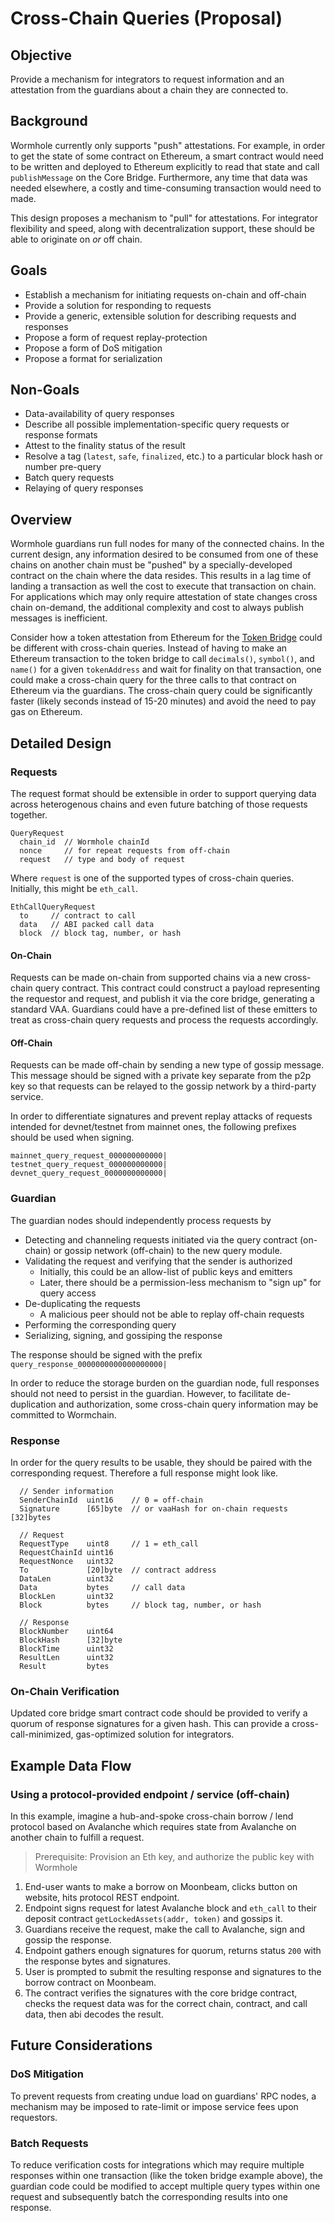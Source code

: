# Cross-Chain Queries (Proposal)

## Objective

Provide a mechanism for integrators to request information and an attestation from the guardians about a chain they are connected to.

## Background

Wormhole currently only supports "push" attestations. For example, in order to get the state of some contract on Ethereum, a smart contract would need to be written and deployed to Ethereum explicitly to read that state and call `publishMessage` on the Core Bridge. Furthermore, any time that data was needed elsewhere, a costly and time-consuming transaction would need to made.

This design proposes a mechanism to "pull" for attestations. For integrator flexibility and speed, along with decentralization support, these should be able to originate on _or_ off chain.

## Goals

- Establish a mechanism for initiating requests on-chain and off-chain
- Provide a solution for responding to requests
- Provide a generic, extensible solution for describing requests and responses
- Propose a form of request replay-protection
- Propose a form of DoS mitigation
- Propose a format for serialization

## Non-Goals

- Data-availability of query responses
- Describe all possible implementation-specific query requests or response formats
- Attest to the finality status of the result
- Resolve a tag (`latest`, `safe`, `finalized`, etc.) to a particular block hash or number pre-query
- Batch query requests
- Relaying of query responses

## Overview

Wormhole guardians run full nodes for many of the connected chains. In the current design, any information desired to be consumed from one of these chains on another chain must be "pushed" by a specially-developed contract on the chain where the data resides. This results in a lag time of landing a transaction as well the cost to execute that transaction on chain. For applications which may only require attestation of state changes cross chain on-demand, the additional complexity and cost to always publish messages is inefficient.

Consider how a token attestation from Ethereum for the [Token Bridge](./0003_token_bridge.md) could be different with cross-chain queries. Instead of having to make an Ethereum transaction to the token bridge to call `decimals()`, `symbol()`, and `name()` for a given `tokenAddress` and wait for finality on that transaction, one could make a cross-chain query for the three calls to that contract on Ethereum via the guardians. The cross-chain query could be significantly faster (likely seconds instead of 15-20 minutes) and avoid the need to pay gas on Ethereum.

## Detailed Design

### Requests

The request format should be extensible in order to support querying data across heterogenous chains and even future batching of those requests together.

```
QueryRequest
  chain_id  // Wormhole chainId
  nonce     // for repeat requests from off-chain
  request   // type and body of request
```

Where `request` is one of the supported types of cross-chain queries. Initially, this might be `eth_call`.

```
EthCallQueryRequest
  to     // contract to call
  data   // ABI packed call data
  block  // block tag, number, or hash
```

#### On-Chain

Requests can be made on-chain from supported chains via a new cross-chain query contract. This contract could construct a payload representing the requestor and request, and publish it via the core bridge, generating a standard VAA. Guardians could have a pre-defined list of these emitters to treat as cross-chain query requests and process the requests accordingly.

#### Off-Chain

Requests can be made off-chain by sending a new type of gossip message. This message should be signed with a private key separate from the p2p key so that requests can be relayed to the gossip network by a third-party service.

In order to differentiate signatures and prevent replay attacks of requests intended for devnet/testnet from mainnet ones, the following prefixes should be used when signing.

```
mainnet_query_request_000000000000|
testnet_query_request_000000000000|
devnet_query_request_0000000000000|
```

### Guardian

The guardian nodes should independently process requests by

- Detecting and channeling requests initiated via the query contract (on-chain) or gossip network (off-chain) to the new query module.
- Validating the request and verifying that the sender is authorized
  - Initially, this could be an allow-list of public keys and emitters
  - Later, there should be a permission-less mechanism to "sign up" for query access
- De-duplicating the requests
  - A malicious peer should not be able to replay off-chain requests
- Performing the corresponding query
- Serializing, signing, and gossiping the response

The response should be signed with the prefix `query_response_0000000000000000000|`

In order to reduce the storage burden on the guardian node, full responses should not need to persist in the guardian. However, to facilitate de-duplication and authorization, some cross-chain query information may be committed to Wormchain.

### Response

In order for the query results to be usable, they should be paired with the corresponding request. Therefore a full response might look like.

```
  // Sender information
  SenderChainId  uint16    // 0 = off-chain
  Signature      [65]byte  // or vaaHash for on-chain requests [32]bytes

  // Request
  RequestType    uint8     // 1 = eth_call
  RequestChainId uint16
  RequestNonce   uint32
  To             [20]byte  // contract address
  DataLen        uint32
  Data           bytes     // call data
  BlockLen       uint32
  Block          bytes     // block tag, number, or hash

  // Response
  BlockNumber    uint64
  BlockHash      [32]byte
  BlockTime      uint32
  ResultLen      uint32
  Result         bytes
```

### On-Chain Verification

Updated core bridge smart contract code should be provided to verify a quorum of response signatures for a given hash. This can provide a cross-call-minimized, gas-optimized solution for integrators.

## Example Data Flow

### Using a protocol-provided endpoint / service (off-chain)

In this example, imagine a hub-and-spoke cross-chain borrow / lend protocol based on Avalanche which requires state from Avalanche on another chain to fulfill a request.

> Prerequisite: Provision an Eth key, and authorize the public key with Wormhole

1. End-user wants to make a borrow on Moonbeam, clicks button on website, hits protocol REST endpoint.
2. Endpoint signs request for latest Avalanche block and `eth_call` to their deposit contract `getLockedAssets(addr, token)` and gossips it.
3. Guardians receive the request, make the call to Avalanche, sign and gossip the response.
4. Endpoint gathers enough signatures for quorum, returns status `200` with the response bytes and signatures.
5. User is prompted to submit the resulting response and signatures to the borrow contract on Moonbeam.
6. The contract verifies the signatures with the core bridge contract, checks the request data was for the correct chain, contract, and call data, then abi decodes the result.

## Future Considerations

### DoS Mitigation

To prevent requests from creating undue load on guardians' RPC nodes, a mechanism may be imposed to rate-limit or impose service fees upon requestors.

### Batch Requests

To reduce verification costs for integrations which may require multiple responses within one transaction (like the token bridge example above), the guardian code could be modified to accept multiple query types within one request and subsequently batch the corresponding results into one response.
